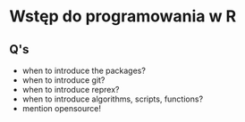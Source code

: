 # Wstęp do programowania w R

## Q's

- when to introduce the packages?
- when to introduce git?
- when to introduce reprex?
- when to introduce algorithms, scripts, functions?
- mention opensource!